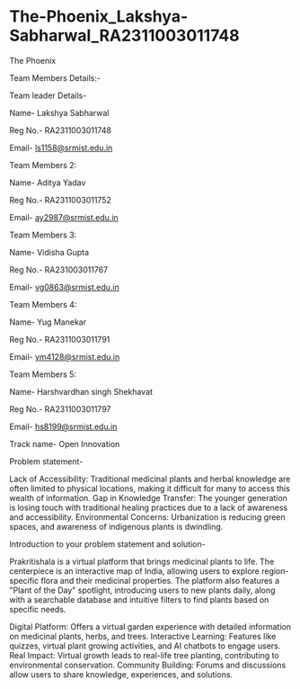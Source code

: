 # The-Phoenix_Lakshya-Sabharwal_RA2311003011748
The Phoenix


Team Members Details:-


Team leader Details-

Name- Lakshya Sabharwal

Reg No.- RA2311003011748

Email- ls1158@srmist.edu.in


Team Members 2:

Name- Aditya Yadav 

Reg No.- RA2311003011752

Email- ay2987@srmist.edu.in


Team Members 3:

Name- Vidisha Gupta

Reg No.- RA231003011767

Email- vg0863@srmist.edu.in


Team Members 4:

Name- Yug Manekar 

Reg No.- RA2311003011791

Email- ym4128@srmist.edu.in


Team Members 5:

Name- Harshvardhan singh Shekhavat

Reg No.- RA2311003011797

Email- hs8199@srmist.edu.in




Track name- Open Innovation

Problem statement-

Lack of Accessibility: Traditional medicinal plants and herbal knowledge are often limited to physical locations, making it difficult for many to access this wealth of information.
Gap in Knowledge Transfer: The younger generation is losing touch with traditional healing practices due to a lack of awareness and accessibility.
Environmental Concerns: Urbanization is reducing green spaces, and awareness of indigenous plants is dwindling.

Introduction to your problem statement and solution-

Prakritishala is a virtual platform that brings medicinal plants to life. 
The centerpiece is an interactive map of India, allowing users to explore region-specific flora and their medicinal properties.
The platform also features a "Plant of the Day" spotlight, introducing users to new plants daily, along with a searchable database and intuitive filters to find plants based on specific needs.

Digital Platform: Offers a virtual garden experience with detailed information on medicinal plants, herbs, and trees.
Interactive Learning: Features like quizzes, virtual plant growing activities, and AI chatbots to engage users.
Real Impact: Virtual growth leads to real-life tree planting, contributing to environmental conservation.
Community Building: Forums and discussions allow users to share knowledge, experiences, and solutions.
